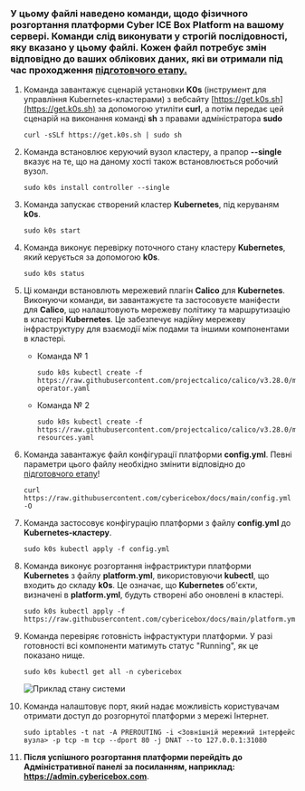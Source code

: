 ### У цьому файлі наведено команди, щодо фізичного розгортання платформи Cyber ICE Box Platform на вашому сервері. Команди слід виконувати **у строгій послідовності**, яку вказано у цьому файлі. Кожен файл потребує змін відповідно до ваших облікових даних, які ви отримали під час проходження [підготовчого етапу.](https://github.com/cybericebox/docs/blob/main/README.md)


1. Команда завантажує сценарій установки **K0s** (інструмент для управління Kubernetes-кластерами) з вебсайту [https://get.k0s.sh](https://get.k0s.sh) за допомогою утиліти **curl**, а потім передає цей сценарій на виконання команді **sh** з правами адміністратора **sudo**
   
       curl -sSLf https://get.k0s.sh | sudo sh
2. Команда встановлює керуючий вузол кластеру, а прапор **--single** вказує на те, що на даному хості також встановлюється робочий вузол.

       sudo k0s install controller --single
3. Команда запускає створений кластер **Kubernetes**, під керуваням **k0s**.

       sudo k0s start
4. Команда виконує перевірку поточного стану кластеру **Kubernetes**, який керується за допомогою **k0s**.
   
       sudo k0s status
5. Ці команди встановлють мережевий плагін **Calico** для **Kubernetes**. Виконуючи команди, ви завантажуєте та застосовуєте маніфести для **Calico**, що налаштовують мережеву політику та маршрутизацію в кластері **Kubernetes**. Це забезпечує надійну мережеву інфраструктуру для взаємодії між подами та іншими компонентами в кластері.
   * Команда № 1
   
         sudo k0s kubectl create -f https://raw.githubusercontent.com/projectcalico/calico/v3.28.0/manifests/tigera-operator.yaml
   * Команда № 2 
   
         sudo k0s kubectl create -f https://raw.githubusercontent.com/projectcalico/calico/v3.28.0/manifests/custom-resources.yaml
6. Команда завантажує файл конфігурації платформи **config.yml**. Певні параметри цього файлу необхідно змінити відповідно дo [підготовчого етапу](https://github.com/cybericebox/docs/blob/main/README.md)!
   
       curl https://raw.githubusercontent.com/cybericebox/docs/main/config.yml -O
7. Команда застосовує конфігурацію платформи з файлу **config.yml** до **Kubernetes-кластеру**.

       sudo k0s kubectl apply -f config.yml
8. Команда виконує розгортання інфрастриктури платформи **Kubernetes** з файлу **platform.yml**, використовуючи **kubectl**, що входить до складу **k0s**. Це означає, що **Kubernetes** об'єкти, визначені в **platform.yml**, будуть створені або оновлені в кластері.

       sudo k0s kubectl apply -f https://raw.githubusercontent.com/cybericebox/docs/main/platform.yml
9. Команда перевіряє готовність інфрастуктури платформи. У разі готовності всі компоненти матимуть статус "Running", як це показано нище.

       sudo k0s kubectl get all -n cybericebox

     ![Приклад стану системи](https://github.com/cybericebox/docs/assets/49611889/2e69cd22-867f-4a64-82d8-50bfdd87f768)
10. Команда налаштовує порт, який надає можливість користувачам отримати доступ до розгорнутої платформи з мережі Інтернет.

        sudo iptables -t nat -A PREROUTING -i <Зовнішній мережний інтерфейс вузла> -p tcp -m tcp --dport 80 -j DNAT --to 127.0.0.1:31080

11. **Після успішного розгортання платформи перейдіть до Адміністративної панелі за посиланням, наприклад: https://admin.cybericebox.com**.

